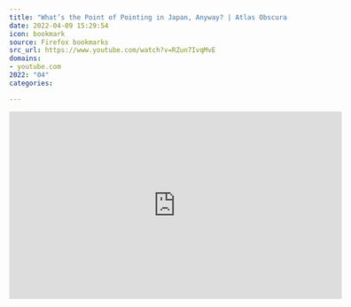 ```yaml
---
title: "What’s the Point of Pointing in Japan, Anyway? | Atlas Obscura - YouTube"
date: 2022-04-09 15:29:54
icon: bookmark
source: Firefox bookmarks
src_url: https://www.youtube.com/watch?v=RZun7IvqMvE
domains:
- youtube.com
2022: "04"
categories:

---
```

<iframe width="600" height="339" src="https://www.youtube.com/embed/RZun7IvqMvE?feature=oembed" frameborder="0" allow="accelerometer; autoplay; clipboard-write; encrypted-media; gyroscope; picture-in-picture" allowfullscreen title="What’s the Point of Pointing in Japan, Anyway? | Atlas Obscura"></iframe>
